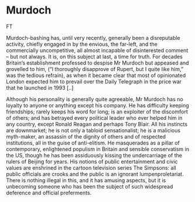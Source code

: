 # Murdoch

FT

Murdoch-bashing has, until very recently, generally been a
disreputable activity, chiefly engaged in by the envious, the
far-left, and the commercially uncompetitive, all almost incapable of
disinterested comment – but not always. It is, on this subject at
last, a time for truth. For decades Britain’s establishment professed
to despise Mr Murdoch but appeased and grovelled to him, (“I
thoroughly disapprove of Rupert, but I quite like him,” was the
tedious refrain), as when it became clear that most of opinionated
London expected him to prevail over the Daily Telegraph in the price
war that he launched in 1993 [..]

Although his personality is generally quite agreeable, Mr Murdoch has
no loyalty to anyone or anything except his company. He has difficulty
keeping friendships; rarely keeps his word for long; is an exploiter
of the discomfort of others; and has betrayed every political leader
who ever helped him in any country, except Ronald Reagan and perhaps
Tony Blair. All his instincts are downmarket; he is not only a tabloid
sensationalist; he is a malicious myth-maker, an assassin of the
dignity of others and of respected institutions, all in the guise of
anti-elitism. He masquerades as a pillar of contemporary, enlightened
populism in Britain and sensible conservatism in the US, though he has
been assiduously kissing the undercarriage of the rulers of Beijing
for years. His notions of public entertainment and civic values are
enshrined in the cartoon television series The Simpsons: all public
officials are crooks and the public is an ignorant
lumpenproletariat. There is nothing illegal in this, and it has
amusing aspects, but it is unbecoming someone who has been the subject
of such widespread deference and official preferments.

